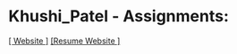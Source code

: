 # Khushi_Patel - Assignments:
[[ Website ]](https://nift-web-design.github.io/Khushi_Patel/Assignment_1)
[[Resume Website ]](https://nift-web-design.github.io/Khushi_Patel/Assignment_2)
